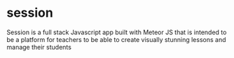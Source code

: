 # session
Session is a full stack Javascript app built with Meteor JS that is intended to be a platform for teachers to be able to create visually stunning lessons and manage their students 
